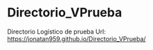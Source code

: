 # Directorio_VPrueba
Directorio Logístico de prueba 
Url: https://jonatan959.github.io/Directorio_VPrueba/
